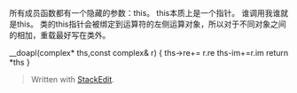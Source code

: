 所有成员函数都有一个隐藏的参数：this。
this本质上是一个指针。
谁调用我谁就是this。
类的this指针会被绑定到运算符的左侧运算对象，所以对于不同对象之间的相加，重载最好写在类外。

__doapl(complex* ths,const complex& r)
{
	ths->re+= r.re
	ths-im+=r.im
	return *ths
}


> Written with [StackEdit](https://stackedit.io/).
<!--stackedit_data:
eyJoaXN0b3J5IjpbLTE4ODE0Njk1MzEsLTEwNzM3NTkyNTksMj
EyODE5NjM4M119
-->